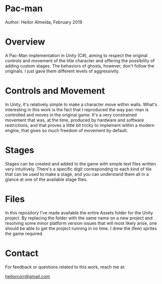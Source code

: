 # Pac-man

Author: Heitor Almeida, February 2019

# Overview

A Pac-Man implementation in Unity (C#), aiming to respect the original controls and movement of the title character and offering the possibility of adding custom stages.
The behaviors of ghosts, however, don't follow the originals. I just gave them different levels of aggressivity.

# Controls and Movement

In Unity, it's relatively simple to make a character move within walls. What's interesting in this work is the fact that I reproduced the way pac-man is controlled and moves in the original game. It's a very constrained movement that was, at the time, produced by hardware and software restrictions, and that proves a little bit tricky to implement within a modern engine, that gives so much freedom of movement by default.  

# Stages

Stages can be created and added to the game with simple text files written very intuitively. There's a specific digit corresponding to each kind of tile that can be used to make a stage, and you can understand them all in a glance at one of the available stage files.

# Files

In this repository I've  made available the entire Assets folder for the Unity project. By replacing the folder with the same name on a new project and resolving some minor platform version issues that will most likely arise, one should be able to get the project running in no time. I drew the (few) sprites the game required.

# Contact

For feedback or questions related to this work, reach me at:

heitorcorr@gmail.com
